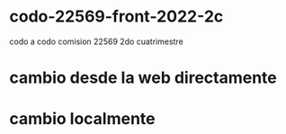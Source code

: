 # codo-22569-front-2022-2c
codo a codo comision 22569 2do cuatrimestre
# cambio desde la web directamente
# cambio localmente

